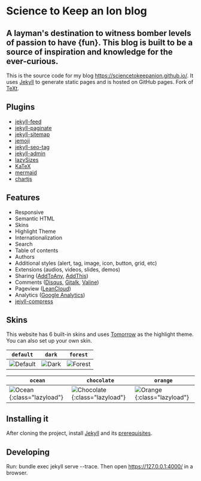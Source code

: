 # Science to Keep an Ion blog
## A layman's destination to witness bomber levels of passion to have {fun}. This blog is built to be a source of inspiration and knowledge for the ever-curious.
This is the source code for my blog https://sciencetokeepanion.github.io/. It uses [Jekyll](https://jekyllrb.com/) to generate static pages and is hosted on GitHub pages.
Fork of [TeXt](https://github.com/kitian616/jekyll-TeXt-theme).

## Plugins
- [jekyll-feed](https://github.com/jekyll/jekyll-feed)
- [jekyll-paginate](https://github.com/jekyll/jekyll-paginate)
- [jekyll-sitemap](https://github.com/jekyll/jekyll-sitemap)
- [jemoji](https://github.com/jekyll/jemoji)
- [jekyll-seo-tag](https://github.com/jekyll/jekyll-seo-tag)
- [jekyll-admin](https://github.com/jekyll/jekyll-admin)
- [lazySizes](https://github.com/aFarkas/lazysizes)
- [KaTeX](https://katex.org/)
- [mermaid](https://mermaidjs.github.io/)
- [chartjs](http://www.chartjs.org/)
    

## Features
- Responsive
- Semantic HTML
- Skins
- Highlight Theme
- Internationalization
- Search
- Table of contents
- Authors
- Additional styles (alert, tag, image, icon, button, grid, etc)
- Extensions (audios, videos, slides, demos)
- Sharing ([AddToAny](https://www.addtoany.com/), [AddThis](https://www.addthis.com/))
- Comments ([Disqus](https://disqus.com/), [Gitalk](https://gitalk.github.io/), [Valine](https://valine.js.org/en/))
- Pageview ([LeanCloud](https://leancloud.cn/))
- Analytics ([Google Analytics](https://analytics.google.com/analytics/web/))
- [jejyll-compress](https://github.com/penibelst/jekyll-compress-html)

## Skins
This website has 6 built-in skins and uses [Tomorrow](https://github.com/chriskempson/tomorrow-theme) as the highlight theme. You can also set up your own skin.

| `default` | `dark` | `forest` |
| --- |  --- | --- |
| ![Default](https://sciencetokeepanion.github.io/assets/About/screenshots/skins_default.jpg) | ![Dark](https://sciencetokeepanion.github.io/assets/About/skins_dark.jpg) | ![Forest](https://sciencetokeepanion.github.io/assets/About/screenshots/skins_forest.jpg) |

| `ocean` | `chocolate` | `orange` |
| --- |  --- | --- |
| ![Ocean](https://raw.githubusercontent.com/kitian616/jekyll-TeXt-theme/master/screenshots/skins_ocean.jpg){:class="lazyload"} | ![Chocolate](https://raw.githubusercontent.com/kitian616/jekyll-TeXt-theme/master/screenshots/skins_chocolate.jpg){:class="lazyload"} | ![Orange](https://raw.githubusercontent.com/kitian616/jekyll-TeXt-theme/master/screenshots/skins_orange.jpg){:class="lazyload"} |

## Installing it
After cloning the project, install [Jekyll](https://jekyllrb.com/docs/) and its [prerequisites](https://jekyllrb.com/docs/installation/).

## Developing
Run: bundle exec jekyll serve --trace.
Then open https://127.0.0.1:4000/ in a browser.